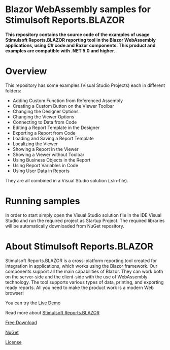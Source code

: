 # Blazor WebAssembly samples for Stimulsoft Reports.BLAZOR

#### This repository contains the source code of the examples of usage Stimulsoft Reports.BLAZOR reporting tool in the Blazor WebAssembly applications, using C# code and Razor components. This product and examples are compatible with .NET 5.0 and higher.

# Overview
This repository has some examples (Visual Studio Projects) each in different folders:
* Adding Custom Function from Referenced Assembly
* Creating a Custom Button on the Viewer Toolbar
* Changing the Designer Options
* Changing the Viewer Options
* Connecting to Data from Code
* Editing a Report Template in the Designer
* Exporting a Report from Code
* Loading and Saving a Report Template
* Localizing the Viewer
* Showing a Report in the Viewer
* Showing a Viewer without Toolbar
* Using Business Objects in the Report
* Using Report Variables in Code
* Using User Data in Reports

They are all combined in a Visual Studio solution (.sln-file).

# Running samples
In order to start simply open the Visual Studio solution file in the IDE Visual Studio and run the required project as Startup Project. The required libraries will be automatically downloaded from NuGet repository.

# About Stimulsoft Reports.BLAZOR
Stimulsoft Reports.BLAZOR is a cross-platform reporting tool created for integration in applications, which works using the Blazor framework. Our components support all the main capabilities of Blazor. They can work both on the server-side and the client-side with the use of WebAssembly technology. The tool supports various types of data, printing, and exporting ready reports. All you need to make the product work is a modern Web browser!

You can try the [Live Demo](http://demo.stimulsoft.com/#Net)

Read more about [Stimulsoft Reports.BLAZOR](https://www.stimulsoft.com/en/products/reports-blazor)

[Free Download](https://www.stimulsoft.com/en/downloads)

[NuGet](https://www.nuget.org/packages/Stimulsoft.Reports.Blazor)

[License](LICENSE.md)
